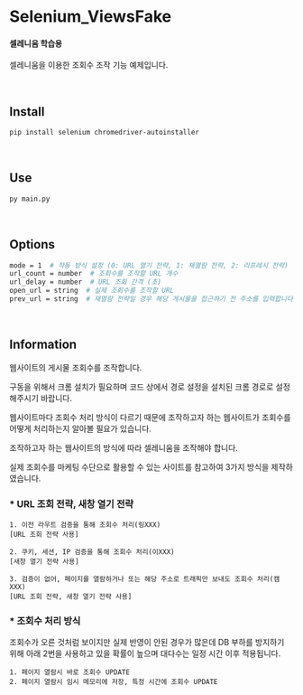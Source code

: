 # Selenium_ViewsFake

#### 셀레니움 학습용 <br>

셀레니움을 이용한 조회수 조작 기능 예제입니다.

<br>

## Install

``` sh
pip install selenium chromedriver-autoinstaller
```

<br>

## Use

``` sh
py main.py
```

<br>

## Options

``` sh
mode = 1  # 작동 방식 설정 (0: URL 열기 전략, 1: 재열람 전략, 2: 리프레시 전략)
url_count = number  # 조회수를 조작할 URL 개수
url_delay = number  # URL 조회 간격 (초)
open_url = string  # 실제 조회수를 조작할 URL
prev_url = string  # 재열람 전략일 경우 해당 게시물을 접근하기 전 주소를 입력합니다.
```

<br>

## Information

웹사이트의 게시물 조회수를 조작합니다.

구동을 위해서 크롬 설치가 필요하며 코드 상에서 경로 설정을 설치된 크롬 경로로 설정해주시기 바랍니다.

웹사이트마다 조회수 처리 방식이 다르기 때문에 조작하고자 하는 웹사이트가 조회수를 어떻게 처리하는지 알아볼 필요가 있습니다.

조작하고자 하는 웹사이트의 방식에 따라 셀레니움을 조작해야 합니다.

실제 조회수를 마케팅 수단으로 활용할 수 있는 사이트를 참고하여 3가지 방식을 제작하였습니다.

### * URL 조회 전략, 새창 열기 전략

```
1. 이전 라우트 검증을 통해 조회수 처리(링XXX)
[URL 조회 전략 사용]

2. 쿠키, 세션, IP 검증을 통해 조회수 처리(이XXX)
[새창 열기 전략 사용]

3. 검증이 없어, 페이지를 열람하거나 또는 해당 주소로 트래픽만 보내도 조회수 처리(캠XXX)
[URL 조회 전략, 새창 열기 전략 사용]
```

### * 조회수 처리 방식

조회수가 오른 것처럼 보이지만 실제 반영이 안된 경우가 많은데 DB 부하를 방지하기 위해 아래 2번을 사용하고 있을 확률이 높으며 대다수는 일정 시간 이후 적용됩니다.

```
1. 페이지 열람시 바로 조회수 UPDATE
2. 페이지 열람시 임시 메모리에 저장, 특정 시간에 조회수 UPDATE
```
